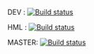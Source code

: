 DEV : 
[![Build status](https://build.appcenter.ms/v0.1/apps/0822e3ff-2399-4e51-92cc-7dc060e9c72e/branches/develop/badge)](https://appcenter.ms)

HML : 
[![Build status](https://build.appcenter.ms/v0.1/apps/0822e3ff-2399-4e51-92cc-7dc060e9c72e/branches/homolog/badge)](https://appcenter.ms)

MASTER: 
[![Build status](https://build.appcenter.ms/v0.1/apps/0822e3ff-2399-4e51-92cc-7dc060e9c72e/branches/master/badge)](https://appcenter.ms)
